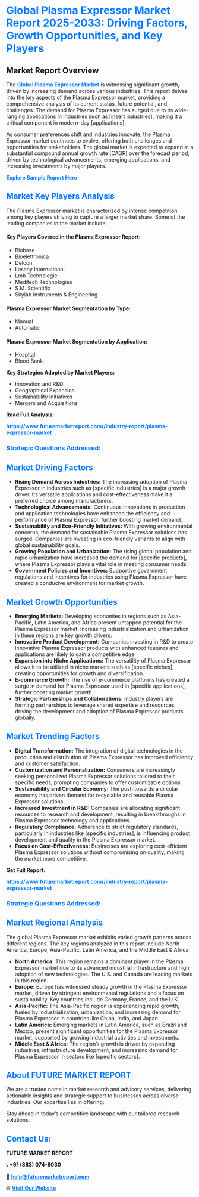 <h1 style="color: #007BFF;">Global Plasma Expressor Market Report 2025-2033: Driving Factors, Growth Opportunities, and Key Players</h1>

<section id="overview">
<h2>Market Report Overview</h2>
<p>The <a href="https://www.futuremarketreport.com//industry-report/plasma-expressor-market" style="color: #007BFF; text-decoration: none;"><strong>Global Plasma Expressor Market</strong></a> is witnessing significant growth, driven by increasing demand across various industries. This report delves into the key aspects of the Plasma Expressor market, providing a comprehensive analysis of its current status, future potential, and challenges. The demand for Plasma Expressor has surged due to its wide-ranging applications in industries such as [insert industries], making it a critical component in modern-day [applications].</p>
<p>As consumer preferences shift and industries innovate, the Plasma Expressor market continues to evolve, offering both challenges and opportunities for stakeholders. The global market is expected to expand at a substantial compound annual growth rate (CAGR) over the forecast period, driven by technological advancements, emerging applications, and increasing investments by major players.</p>
</section>

<section id="overview">
<p><a href="https://www.futuremarketreport.com//request-sample/reportId=48908" style="color: #007BFF; text-decoration: none;"><strong>Explore Sample Report Here</strong></a></p>
</section>

<section id="key-players">
<h2 style="color: #007BFF;">Market Key Players Analysis</h2>
<p>The Plasma Expressor market is characterized by intense competition among key players striving to capture a larger market share. Some of the leading companies in the market include:</p>
<h4>Key Players Covered in the Plasma Expressor Report:</h4>
<ul><li>Biobase</li><li>Bioelettronica</li><li>Delcon</li><li>Lasany International</li><li>Lmb Technologie</li><li>Meditech Technologies</li><li>S.M. Scientific</li><li>Skylab Instruments &amp; Engineering</li></ul>
<h4>Plasma Expressor Market Segmentation by Type:</h4>
<ul><li>Manual</li><li>Automatic</li></ul>

<h4>Plasma Expressor Market Segmentation by Application:</h4>
<ul><li>Hospital</li><li>Blood Bank</li></ul>
<p><strong>Key Strategies Adopted by Market Players:</strong></p>
<ul>
<li>Innovation and R&D</li>
<li>Geographical Expansion</li>
<li>Sustainability Initiatives</li>
<li>Mergers and Acquisitions</li>
</ul>
</section>

<section>
<p><strong>Read Full Analysis: </strong></p><a href="https://www.futuremarketreport.com//industry-report/plasma-expressor-market" style="color: #007BFF; text-decoration: none;"><strong>https://www.futuremarketreport.com//industry-report/plasma-expressor-market</strong></a>
<h3 style="color: #007BFF;">Strategic Questions Addressed:</h3>
</section>

<section id="driving-factors">
<h2 style="color: #007BFF;">Market Driving Factors</h2>
<ul>
<li><strong>Rising Demand Across Industries:</strong> The increasing adoption of Plasma Expressor in industries such as [specific industries] is a major growth driver. Its versatile applications and cost-effectiveness make it a preferred choice among manufacturers.</li>
<li><strong>Technological Advancements:</strong> Continuous innovations in production and application technologies have enhanced the efficiency and performance of Plasma Expressor, further boosting market demand.</li>
<li><strong>Sustainability and Eco-Friendly Initiatives:</strong> With growing environmental concerns, the demand for sustainable Plasma Expressor solutions has surged. Companies are investing in eco-friendly variants to align with global sustainability goals.</li>
<li><strong>Growing Population and Urbanization:</strong> The rising global population and rapid urbanization have increased the demand for [specific products], where Plasma Expressor plays a vital role in meeting consumer needs.</li>
<li><strong>Government Policies and Incentives:</strong> Supportive government regulations and incentives for industries using Plasma Expressor have created a conducive environment for market growth.</li>
</ul>
</section>

<section id="growth-opportunities">
<h2 style="color: #007BFF;">Market Growth Opportunities</h2>
<ul>
<li><strong>Emerging Markets:</strong> Developing economies in regions such as Asia-Pacific, Latin America, and Africa present untapped potential for the Plasma Expressor market. Increasing industrialization and urbanization in these regions are key growth drivers.</li>
<li><strong>Innovative Product Development:</strong> Companies investing in R&D to create innovative Plasma Expressor products with enhanced features and applications are likely to gain a competitive edge.</li>
<li><strong>Expansion into Niche Applications:</strong> The versatility of Plasma Expressor allows it to be utilized in niche markets such as [specific niches], creating opportunities for growth and diversification.</li>
<li><strong>E-commerce Growth:</strong> The rise of e-commerce platforms has created a surge in demand for Plasma Expressor used in [specific applications], further boosting market growth.</li>
<li><strong>Strategic Partnerships and Collaborations:</strong> Industry players are forming partnerships to leverage shared expertise and resources, driving the development and adoption of Plasma Expressor products globally.</li>
</ul>
</section>

<section id="trending-factors">
<h2 style="color: #007BFF;">Market Trending Factors</h2>
<ul>
<li><strong>Digital Transformation:</strong> The integration of digital technologies in the production and distribution of Plasma Expressor has improved efficiency and customer satisfaction.</li>
<li><strong>Customization and Personalization:</strong> Consumers are increasingly seeking personalized Plasma Expressor solutions tailored to their specific needs, prompting companies to offer customizable options.</li>
<li><strong>Sustainability and Circular Economy:</strong> The push towards a circular economy has driven demand for recyclable and reusable Plasma Expressor solutions.</li>
<li><strong>Increased Investment in R&D:</strong> Companies are allocating significant resources to research and development, resulting in breakthroughs in Plasma Expressor technology and applications.</li>
<li><strong>Regulatory Compliance:</strong> Adherence to strict regulatory standards, particularly in industries like [specific industries], is influencing product development and quality in the Plasma Expressor market.</li>
<li><strong>Focus on Cost-Effectiveness:</strong> Businesses are exploring cost-efficient Plasma Expressor solutions without compromising on quality, making the market more competitive.</li>
</ul>
</section>

<section>
<p><strong>Get Full Report: </strong></p><a href="https://www.futuremarketreport.com//industry-report/plasma-expressor-market" style="color: #007BFF; text-decoration: none;"><strong>https://www.futuremarketreport.com//industry-report/plasma-expressor-market</strong></a>
<h3 style="color: #007BFF;">Strategic Questions Addressed:</h3>
</section>


<section id="regional-analysis">
<h2 style="color: #007BFF;">Market Regional Analysis</h2>
<p>The global Plasma Expressor market exhibits varied growth patterns across different regions. The key regions analyzed in this report include North America, Europe, Asia-Pacific, Latin America, and the Middle East & Africa:</p>
<ul>
<li><strong>North America:</strong> This region remains a dominant player in the Plasma Expressor market due to its advanced industrial infrastructure and high adoption of new technologies. The U.S. and Canada are leading markets in this region.</li>
<li><strong>Europe:</strong> Europe has witnessed steady growth in the Plasma Expressor market, driven by stringent environmental regulations and a focus on sustainability. Key countries include Germany, France, and the U.K.</li>
<li><strong>Asia-Pacific:</strong> The Asia-Pacific region is experiencing rapid growth, fueled by industrialization, urbanization, and increasing demand for Plasma Expressor in countries like China, India, and Japan.</li>
<li><strong>Latin America:</strong> Emerging markets in Latin America, such as Brazil and Mexico, present significant opportunities for the Plasma Expressor market, supported by growing industrial activities and investments.</li>
<li><strong>Middle East & Africa:</strong> The region’s growth is driven by expanding industries, infrastructure development, and increasing demand for Plasma Expressor in sectors like [specific sectors].</li>
</ul>
</section>

<footer>
<h2 style="color: #007BFF;">About FUTURE MARKET REPORT</h2>
<p>We are a trusted name in market research and advisory services, delivering actionable insights and strategic support to businesses across diverse industries. Our expertise lies in offering:</p>

<p>Stay ahead in today’s competitive landscape with our tailored research solutions.</p>

<h2 style="color: #007BFF;">Contact Us:</h2>
<p><strong>FUTURE MARKET REPORT</strong></p>
<p>📞 <strong>+91 (883) 074-8030</strong></p>
<p>📧 <strong><a href="mailto:help@futuremarketreport.com" style="color: #007BFF;">help@futuremarketreport.com</a></strong></p>
<p>🌐 <strong><a href="https://www.futuremarketreport.com/" style="color: #007BFF;">Visit Our Website</a></strong></p>
</footer>